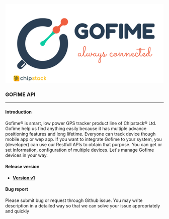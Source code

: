 

<p align="center">
<img src="materials/img/Gofime-header-v2.png" alt=""/>
</p>

### GOFIME API

------

#### Introduction

Gofime:registered: is smart, low power GPS tracker product line of Chipstack:registered: Ltd. Gofime help us find anything easily because it has multiple advance positioning features and long lifetime. Everyone can track device though mobile app or wep app. If you want to integrate Gofime to your system, you (developer) can use our Restfull APIs to obtain that purpose. 
You can get or set information, configuration of multiple devices. Let's manage Gofime devices in your way.

#### Release version

- [**Version v1**](v1/README.md)

#### Bug report

Please submit bug or request through Github issue. You may write description in a detailed way so that we can solve your issue appropriately and quickly 







